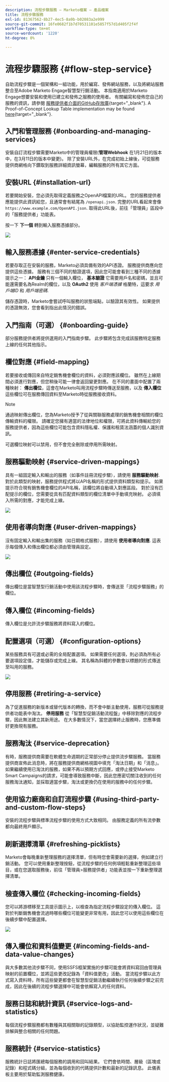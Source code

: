 ```yaml
---
description: 流程步驟服務 — Marketo檔案 — 產品檔案
title: 流程步驟服務
exl-id: 81367562-8b27-4ec5-8a9b-b02083a2e999
source-git-commit: 16fe0682f1b7d70531101e5857f57d1d405f2f4f
workflow-type: tm+mt
source-wordcount: '1220'
ht-degree: 0%

---
```


# 流程步驟服務 {#flow-step-service}

自助流程步驟是一個架構和一組功能，用於編寫、發佈網站服務，以及將網站服務整合至Adobe Marketo Engage智慧型行銷活動。 本指南適用於Marketo Engage想要安裝和使用已建立和發佈之服務的使用者。 有關編寫和發佈您自己的服務的資訊，請參閱 [服務提供者介面的GitHub存放庫](https://github.com/adobe/Marketo-SSFS-Service-Provider-Interface){target="_blank"}. A Proof-of-Concept Lookup Table implementation may be found [here](https://github.com/adobe/mkto-flow-lookup){target="_blank"}.

## 入門和管理服務 {#onboarding-and-managing-services}

安裝自訂流程步驟需要Marketo中的管理員權限(**管理Webhook** 在1月21日的版本中，在3月11日的版本中變更)。 除了安裝URL外，在完成初始上線後，可從服務提供商網格向下鑽取到服務詳細資訊螢幕，編輯服務的所有其它方面。

## 安裝URL {#installation-url}

若要開始安裝，您必須先取得定義服務之OpenAPI檔案的URL。 您的服務提供者應能提供此資訊給您，且通常會有結尾為 `/openapi.json`. 完整的URL看起來會像 `https://www.example.com/OpenAPI.json`. 取得此URL後，前往「管理員」區段中的「服務提供者」功能表。

按一下 **下一個** 轉到輸入服務憑據部分。

![](assets/flow-step-service-1.png)

## 輸入服務憑據 {#enter-service-credentials}

若要存取正在安裝的服務，Marketo必須具備有效的API憑證。 服務提供商應向您提供這些憑據。 服務有三個不同的驗證選項，因此您可能會看到三種不同的憑據提示之一： **API金鑰** 只有一個輸入欄位， **基本驗證** 它需要用戶名和密碼，並且可能還需要名為Realm的欄位，以及 **OAuth2** 使用 _客戶端憑據_ 格蘭特，這要求 _用戶端ID_ 和 _用戶端密碼_.

儲存憑證時，Marketo會嘗試呼叫服務的狀態端點，以驗證其有效性。 如果提供的憑證無效，您會看到指出此情況的錯誤。

## 入門指南（可選） {#onboarding-guide}

部分服務提供者將提供選用的入門指南步驟。 此步驟將包含完成該服務特定服務上線的任何其他指示。

## 欄位對應 {#field-mapping}

若要接收或傳回來自特定銷售機會欄位的資料，必須對應該欄位。 雖然在上線期間必須進行對應，但您稍後可能一律會返回變更對應。 在不同的畫面中配置了兩種映射： **傳出欄位**，這會在Marketo叫用流程步驟時傳送至服務，以及 **傳入欄位** 這些欄位可在服務傳回資料至Marketo時從服務接收資料。

>[!NOTE]
>
>通過映射傳出欄位，您為Marketo授予了從與關聯服務處理的銷售機會相關的欄位傳輸資料的權限。 請確定您擁有適當的法律地位和權限，可將此資料傳輸給您的服務提供者，因為這些欄位可能包含資料隱私權、保護和租賃法涵蓋的個人識別資訊。

可選欄位映射可以禁用，但不會完全刪除或停用所需映射。

## 服務驅動映射 {#service-driven-mappings}

具有一組固定輸入和輸出的服務（如事件註冊流程步驟），請使用 **服務驅動映射**. 對於此類型的映射，服務提供程式將以API名稱的形式提供資料類型和提示。 如果提示符合現有銷售機會欄位的API名稱，該欄位將自動填入對應區段。 對於沒有匹配提示的欄位，您需要從具有匹配資料類型的欄位清單中手動填充映射。 必須填入所需的對應，才能完成上線。

![](assets/flow-step-service-2.png)

## 使用者導向對應 {#user-driven-mappings}

沒有固定輸入和輸出集的服務（如日期格式服務），請使用 **使用者導向對應**. 這表示每個傳入和傳出欄位都必須由管理員設定。

![](assets/flow-step-service-3.png)

## 傳出欄位 {#outgoing-fields}

傳出欄位是當智慧型行銷活動中使用該流程步驟時，會傳送至「流程步驟服務」的欄位。

## 傳入欄位 {#incoming-fields}

傳入欄位是允許流步驟服務將資料寫入的欄位。

## 配置選項（可選） {#configuration-options}

某些服務具有可選或必需的全局配置選項。 如果需要任何選項，則必須為所有必要選項設定值，才能儲存或完成上線。 其名稱為斜體的參數會以標題的形式傳送至叫用的服務。

![](assets/flow-step-service-4.png)

## 停用服務 {#retiring-a-service}

為了促進服務的新版本或替代版本的轉換，而不會中斷主動使用，服務可從服務提供者功能表中淘汰。 **停用服務** 從「智慧型促銷活動流程盤」中移除對應的流程步驟，因此無法建立其新用途。 在大多數情況下，當您選擇終止服務時，您應準備好更換現有服務。

## 服務淘汰 {#service-deprecation}

有時，服務提供商需要在軟體生命週期的正常部分停止提供流步驟服務。 當服務提供商宣佈此消息時，將在服務提供商網格視圖中填充「淘汰日期」和「消息」。 如果繼續使用已淘汰的服務，如果不再以預期方式回應，或停止接受Marketo Smart Campaigns的請求，可能會導致服務中斷，因此您應密切關注收到的任何服務淘汰通知，並採取適當步驟，淘汰或更換仍在使用的服務中的任何步驟。

## 使用協力廠商和自訂流程步驟 {#using-third-party-and-custom-flow-steps}

安裝的流程步驟與標準流程步驟的使用方式大致相同。 由服務定義的所有流參數都向最終用戶顯示。

## 刷新選擇清單 {#refreshing-picklists}

Marketo會每晚重新整理服務的選擇清單，但有時您會需要新的選擇，例如建立行銷活動。 您可以使用重新整理按鈕，從流程步驟的任何例項輕鬆重新整理這些項目，或在您選取服務後，前往「管理員>服務提供者」功能表並按一下重新整理選擇清單。

## 檢查傳入欄位 {#checking-incoming-fields}

您可以將游標移至工具提示圖示上，以檢查為指定流程步驟設定的傳入欄位。 這對於判斷銷售機會流過時哪些欄位可能變更非常有用，因此您可以使用這些欄位在後續步驟中配置選擇。

![](assets/flow-step-service-5.png)

## 傳入欄位和資料值變更 {#incoming-fields-and-data-value-changes}

與大多數其他流步驟不同，使用SSFS框架實施的步驟可能會將資料寫回由管理員映射的前置欄位，並將這些更改記錄為「資料值更改」活動。  當流程步驟以此方式寫入資料時，所有這些變更都會在智慧型促銷活動繼續執行任何後續步驟之前完成，因此在後續的流程步驟選擇中可能會依賴寫入的任何資料。

## 服務日誌和統計資訊 {#service-logs-and-statistics}

每個流程步驟服務都有數種與其相關聯的記錄類型，以協助監控運作狀況，並疑難排解與整合相關的任何問題。

## 服務統計 {#service-statistics}

服務統計日誌將匯總每個服務的調用和回叫結果。 它們會依時間、層級（區塊或記錄）和程式碼分組，並為每個收到的代碼提供計數和最新的記錄訊息。 此儀表板主要用於幫助監測服務健康。
